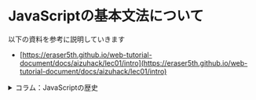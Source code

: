 # JavaScriptの基本文法について

以下の資料を参考に説明していきます

- [https://eraser5th.github.io/web-tutorial-document/docs/aizuhack/lec01/intro](https://eraser5th.github.io/web-tutorial-document/docs/aizuhack/lec01/intro)

<details><summary>コラム：JavaScriptの歴史</summary>

どういった経緯でJavaScriptが今に至るのか、など少しおもしろい話が以下に載っています  
画像付きでとてもわかり易いので是非見てみてください

- [https://zenn.dev/antez/books/568dd4d86562a1/viewer/bc8ac9](https://zenn.dev/antez/books/568dd4d86562a1/viewer/bc8ac9)

</details>
